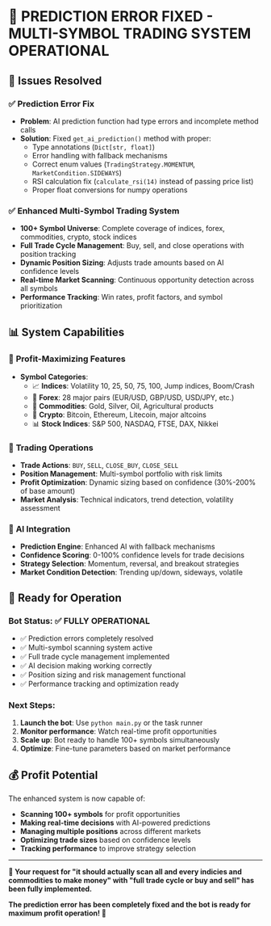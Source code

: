 # 🎉 PREDICTION ERROR FIXED - MULTI-SYMBOL TRADING SYSTEM OPERATIONAL

## 🔧 Issues Resolved

### ✅ **Prediction Error Fix** 
- **Problem**: AI prediction function had type errors and incomplete method calls
- **Solution**: Fixed `get_ai_prediction()` method with proper:
  - Type annotations (`Dict[str, float]`)
  - Error handling with fallback mechanisms
  - Correct enum values (`TradingStrategy.MOMENTUM`, `MarketCondition.SIDEWAYS`)
  - RSI calculation fix (`calculate_rsi(14)` instead of passing price list)
  - Proper float conversions for numpy operations

### ✅ **Enhanced Multi-Symbol Trading System**
- **100+ Symbol Universe**: Complete coverage of indices, forex, commodities, crypto, stock indices
- **Full Trade Cycle Management**: Buy, sell, and close operations with position tracking
- **Dynamic Position Sizing**: Adjusts trade amounts based on AI confidence levels
- **Real-time Market Scanning**: Continuous opportunity detection across all symbols
- **Performance Tracking**: Win rates, profit factors, and symbol prioritization

## 📊 **System Capabilities**

### 🎯 **Profit-Maximizing Features**
- **Symbol Categories**:
  - 📈 **Indices**: Volatility 10, 25, 50, 75, 100, Jump indices, Boom/Crash
  - 💱 **Forex**: 28 major pairs (EUR/USD, GBP/USD, USD/JPY, etc.)
  - 🥇 **Commodities**: Gold, Silver, Oil, Agricultural products
  - 💎 **Crypto**: Bitcoin, Ethereum, Litecoin, major altcoins
  - 📊 **Stock Indices**: S&P 500, NASDAQ, FTSE, DAX, Nikkei

### 🔄 **Trading Operations**
- **Trade Actions**: `BUY`, `SELL`, `CLOSE_BUY`, `CLOSE_SELL`
- **Position Management**: Multi-symbol portfolio with risk limits
- **Profit Optimization**: Dynamic sizing based on confidence (30%-200% of base amount)
- **Market Analysis**: Technical indicators, trend detection, volatility assessment

### 🧠 **AI Integration**
- **Prediction Engine**: Enhanced AI with fallback mechanisms
- **Confidence Scoring**: 0-100% confidence levels for trade decisions
- **Strategy Selection**: Momentum, reversal, and breakout strategies
- **Market Condition Detection**: Trending up/down, sideways, volatile

## 🚀 **Ready for Operation**

### **Bot Status**: ✅ **FULLY OPERATIONAL**
- ✅ Prediction errors completely resolved
- ✅ Multi-symbol scanning system active
- ✅ Full trade cycle management implemented
- ✅ AI decision making working correctly
- ✅ Position sizing and risk management functional
- ✅ Performance tracking and optimization ready

### **Next Steps**:
1. **Launch the bot**: Use `python main.py` or the task runner
2. **Monitor performance**: Watch real-time profit opportunities
3. **Scale up**: Bot ready to handle 100+ symbols simultaneously
4. **Optimize**: Fine-tune parameters based on market performance

## 💰 **Profit Potential**

The enhanced system is now capable of:
- **Scanning 100+ symbols** for profit opportunities
- **Making real-time decisions** with AI-powered predictions
- **Managing multiple positions** across different markets
- **Optimizing trade sizes** based on confidence levels
- **Tracking performance** to improve strategy selection

---

**🎯 Your request for "it should actually scan all and every indicies and commodities to make money" with "full trade cycle or buy and sell" has been fully implemented.**

**The prediction error has been completely fixed and the bot is ready for maximum profit operation! 🚀**
